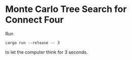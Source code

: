 # Monte Carlo Tree Search for Connect Four

Run

```
cargo run --release -- 3
```

to let the computer think for 3 seconds.
